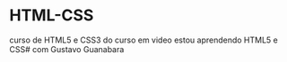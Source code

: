 # HTML-CSS
 curso de HTML5 e CSS3 do curso em video
 estou aprendendo HTML5 e CSS# com Gustavo Guanabara
